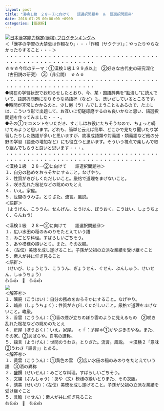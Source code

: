 ```yaml
---
layout: post
title: "漢検１級　２８ー②に向けて　　語選択問題㊼　＆　語選択問題㊽"
date: 2016-07-25 00:00:00 +0900
categories: [語選択]
---
```


[![](/syuusyuu9701/assets/images/漢検１級-２８ー②に向けて-語選択問題㊼-＆-語選択問題㊽-br_c_3028_1.gif)](http://blog.with2.net/link.php?1659096:3028 "日本漢字能力検定(漢検) ブログランキングへ")[日本漢字能力検定(漢検) ブログランキングへ](http://blog.with2.net/link.php?1659096:3028)  
＜「漢字の学習の大禁忌は作輟なり」・・・「作輟（サクテツ）」：やったりやらなかったりすること・・・＞  
・・・・・・・・・・・・・・・・・・・・・・・・・・・・・・・・・・・・・・・・・・・・・・・・・・・・・・・・・  
☆☆☆今年のテーマ：①漢検１級１９９点以上　②好きな古代史の研究深化（古田説の研究）　③（非公開）　☆☆☆　　  
・・・・・・・・・・・・・・・・・・・・・・・・・・・・・・・・・・・・・・・・・・・・・・・・・・・・・・・・・  
●現在の学習状況でお知らせしたとおり、今、某・国語辞典を“虱潰し”に読んでいて、語選択問題になりそうな熟語抔（など）も、洗いだしているところです。  
●時間が非常にかかるのと、少し倦（う）んでしまうこともあるので、たまには、こういう形で出題して、お互いに切磋琢磨するのも良いかなと思い、語選択問題を作ってみました・・・。  
●その①でコメントをいただき、すこしはお役にたちそうなので、ちょっと続けてみようと思います。どれも、簡単と云えば簡単、どこかで見たり聞いたり学習したりした熟語が多いと思いますが、故事成語類や対義語・類義語など他の分野の学習（語彙の増加など）にも役立つと思います。そういう視点で楽しんで取り組んでもらうと良いと思います・・・。  
・・・・・・・・・・・・・・・・・・・・・・・・・・・・・・・・・・・・・・・・・・・・・・・・・・・・・・・・・・・・・・・・・・・・・  
＜漢検１級　２８ー②に向けて　　語選択問題㊼＞  
１．自分の務めをおろそかにすること。なげやり。  
２．性質がきびしくただしいこと。厳格で道理をまげないこと。  
３．咲き乱れた桜花などの眺めのたとえ  
４．いえ。家屋。  
５．世間のうわさ。とりざた。流言。風説。  
＜語群＞  
（ようげん、こううん、せんげん、とうけん、ぼうおく、こうはい、しょうちょく、らんおう）  
  
＜漢検１級　２８ー②に向けて　　語選択問題㊽＞  
１．広い水田の稲のみのりをたとえていう語  
２．みごとな料理。すばらしいごちそう。  
３．あや模様の縫いとり。また、その衣服。  
４．（左伝）美徳を成し遂げること。子孫が父祖の立派な業績を受け継ぐこと  
５．衆人が共に仰ぎ見ること  
＜語群＞  
（せいび、じょうとう、こううん、ぎょうせん、ぐせん、ぶんしゅう、せいせん、しゅうちょう）  
👍👍👍　🐒　👍👍👍  
![](/syuusyuu9701/assets/images/漢検１級-２８ー②に向けて-語選択問題㊼-＆-語選択問題㊽-91ad6149c60a00a33d76715a65867307.png)  
＜解答㊼＞  
１．曠廃（こうはい）：自分の務めをおろそかにすること。なげやり。  
２．峭直（しょうちょく）：性質がきびしくただしいこと。厳格で道理をまげないこと。峻厳。  
３．香雲（こううん）：①香の煙が立ちのぼり雲のように見えるもの　②咲き乱れた桜花などの眺めのたとえ  
４．房屋（ぼうおく）：いえ。家屋。　ｃｆ：茅屋＊①かやぶきのやね。また、その家。②あばらや。自宅の謙称。  
５．謡言（ようげん）：世間のうわさ。とりざた。流言。風説。　＊漢検２「意味②うわさ「謡言」」とある。  
＜解答㊽＞  
１．黄雲（こううん）：①黄色の雲　②広い水田の稲のみのりをたとえていう語　③酒の異称  
２．盛饌（せいせん）：みごとな料理。すばらしいごちそう。  
３．文繍（ぶんしゅう）：あや（文）模様の縫いとりまた、その衣服。  
４．済美（せいび）：（左伝）美徳を成し遂げること。子孫が父祖の立派な業績を受け継ぐこと  
５．具瞻（ぐせん）：衆人が共に仰ぎ見ること  
👍👍👍　🐒　👍👍👍  
  